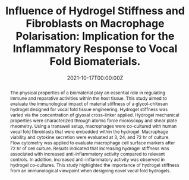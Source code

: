 ---
abstract: "The physical properties of a biomaterial play an essential role in regulating immune and reparative
activities within the host tissue. This study aimed to evaluate the immunological impact of
material stiffness of a glycol-chitosan hydrogel designed for vocal fold tissue engineering.
Hydrogel stiffness was varied via the concentration of glyoxal cross-linker applied. Hydrogel
mechanical properties were characterized through atomic force microscopy and shear plate
rheometry. Using a transwell setup, macrophages were co-cultured with human vocal fold
fibroblasts that were embedded within the hydrogel. Macrophage viability and cytokine secretion
were evaluated at 3, 24, and 72 hr of culture. Flow cytometry was applied to evaluate macrophage
cell surface markers after 72 hr of cell culture. Results indicated that increasing hydrogel stiffness
was associated with increased anti-inflammatory activity compared to relevant controls. In
addition, increased anti-inflammatory activity was observed in hydrogel co-cultures. This study
highlighted the importance of hydrogel stiffness from an immunological viewpoint when
designing novel vocal fold hydrogels."

authors:
- Patrick T. Coburn
- admin
- Mattia Berrini
- Nicole Y. K. LiJessen

date: "2021-10-17T00:00:00Z"
doi: "https://doi:10.1002/jbm.a.37125"
featured: false
image:
    caption: 'Live/dead confocal images of macrophages'
    focal_point: ""
    preview_only: false
projects: []
publication: '*Journal of Biomedical Materials Research Part A. 109(8): 1337–1352*'
publication_short: ""
publication_types:
- "2"
publishDate: "2021-08-06T00:00:00Z"
slides: 
summary: 
tags:
- Journal of Biomedical Materials Research Part A.
title: " Influence of Hydrogel Stiffness and Fibroblasts on Macrophage Polarisation: Implication for the Inflammatory Response to Vocal Fold Biomaterials."
url_code: 
url_dataset: ""
url_pdf: https://www.ncbi.nlm.nih.gov/pmc/articles/PMC8079542/pdf/nihms-1645667.pdf
url_poster: ""
url_project: ""
url_slides: ""
url_source: ""
url_video: ""
---